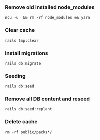 ### Remove old installed node_modules
```
ncu -u  && rm -rf node_modules && yarn
```
### Clear cache
```
rails tmp:clear
```
### Install migrations
```
rails db:migrate
```
### Seeding
```
rails db:seed
```
### Remove all DB content and reseed
```
rails db:seed:replant
```
### Delete cache 
```
rm -rf public/packs*/
```
